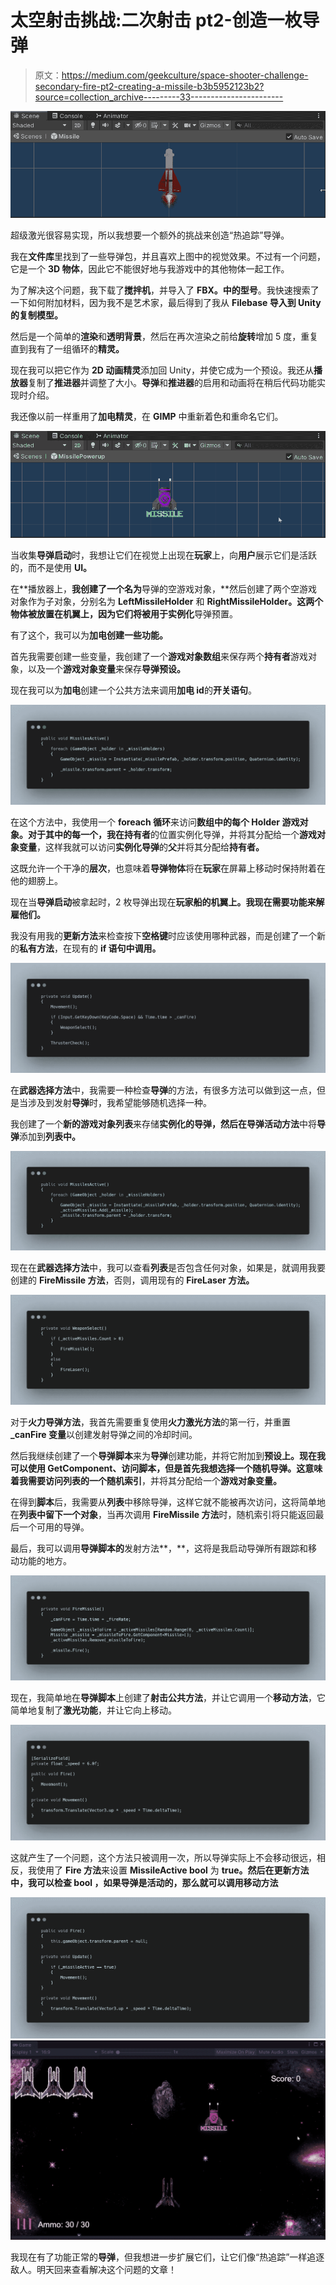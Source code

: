 # 太空射击挑战:二次射击 pt2-创造一枚导弹

> 原文：<https://medium.com/geekculture/space-shooter-challenge-secondary-fire-pt2-creating-a-missile-b3b5952123b2?source=collection_archive---------33----------------------->

![](img/dae292f623d3e75dc9be2933cf13e7c7.png)

超级激光很容易实现，所以我想要一个额外的挑战来创造“热追踪”导弹。

我在**文件库**里找到了一些导弹包，并且喜欢上图中的视觉效果。不过有一个问题，它是一个 **3D 物体**，因此它不能很好地与我游戏中的其他物体一起工作。

为了解决这个问题，我下载了**搅拌机**，并导入了 **FBX。中的型号**。我快速搜索了一下如何附加材料，因为我不是艺术家，最后得到了我从 **Filebase 导入到 **Unity** 的复制模型。**

然后是一个简单的**渲染**和**透明背景**，然后在再次渲染之前给**旋转**增加 5 度，重复直到我有了一组循环的**精灵。**

现在我可以把它作为 **2D 动画精灵**添加回 Unity，并使它成为一个预设。我还从**播放器**复制了**推进器**并调整了大小。**导弹**和**推进器**的启用和动画将在稍后代码功能实现时介绍。

我还像以前一样重用了**加电精灵**，在 **GIMP** 中重新着色和重命名它们。

![](img/94c470321876625823af47dd28cf66ff.png)

当收集**导弹启动**时，我想让它们在视觉上出现在**玩家**上，向**用户**展示它们是活跃的，而不是使用 **UI。**

在**播放器上，**我创建了一个名为**导弹的空游戏对象，**然后创建了两个空游戏对象作为子对象，分别名为 **LeftMissileHolder** 和 **RightMissileHolder。**这两个物体被放置在机翼上，因为它们将被用于**实例化**导弹预置。

有了这个，我可以为**加电创建一些功能。**

首先我需要创建一些变量，我创建了一个**游戏对象数组**来保存两个**持有者**游戏对象，以及一个**游戏对象变量**来保存**导弹预设。**

现在我可以为**加电**创建一个公共方法来调用**加电 id**的**开关语句**。

![](img/1ec435a634bea63fb024286628be3de5.png)

在这个方法中，我使用一个 **foreach 循环**来访问**数组中的每个 **Holder 游戏对象**。**对于其中的每一个，我在**持有者**的位置实例化导弹，并将其分配给一个**游戏对象变量**，这样我就可以访问**实例化导弹**的**父**并将其分配给**持有者。**

这既允许一个干净的**层次**，也意味着**导弹物体**将在**玩家**在屏幕上移动时保持附着在他的翅膀上。

现在当**导弹启动**被拿起时，2 枚导弹出现在**玩家船的机翼上。我现在需要功能来解雇他们。**

我没有用我的**更新方法**来检查按下**空格键**时应该使用哪种武器，而是创建了一个新的**私有方法**，在现有的 **if 语句中调用。**

![](img/9a7f4e3bb09458c274940d416f061c61.png)

在**武器选择方法**中，我需要一种检查**导弹**的方法，有很多方法可以做到这一点，但是当涉及到发射**导弹**时，我希望能够随机选择一种。

我创建了一个**新的游戏对象列表**来存储**实例化的导弹，**然后在**导弹活动方法**中将**导弹**添加到**列表中。**

![](img/e08f39a0b58a27fef9727e84607fc7f1.png)

现在在**武器选择方法**中，我可以查看**列表**是否包含任何对象，如果是，就调用我要创建的 **FireMissile 方法**，否则，调用现有的 **FireLaser 方法。**

![](img/ec4bfe62ba887dd24a1c5611d2d5658f.png)

对于**火力导弹方法**，我首先需要重复使用**火力激光方法**的第一行，并重置 **_canFire 变量**以创建发射导弹之间的冷却时间。

然后我继续创建了一个**导弹脚本**来为**导弹**创建功能，并将它附加到**预设上。**现在我可以使用 **GetComponent、**访问**脚本**，但是首先我想选择一个**随机导弹。**这意味着我需要访问列表的一个**随机索引**，并将其分配给一个**游戏对象变量。**

在得到**脚本**后，我需要从**列表**中移除导弹，这样它就不能被再次访问，这将简单地在**列表中留下一个对象**，当再次调用 **FireMissile 方法**时，随机索引将只能返回最后一个可用的导弹。

最后，我可以调用**导弹脚本的**发射方法**，**，这将是我启动导弹所有跟踪和移动功能的地方。

![](img/d0fd37d077d7579ce7c3412dcf52560d.png)

现在，我简单地在**导弹脚本**上创建了**射击公共方法**，并让它调用一个**移动方法**，它简单地复制了**激光功能**，并让它向上移动。

![](img/442146c8db77a62b4f3406c29e037f06.png)

这就产生了一个问题，这个方法只被调用一次，所以导弹实际上不会移动很远，相反，我使用了 **Fire 方法**来设置 **MissileActive bool** 为 **true。**然后在**更新方法中，**我可以检查 **bool** ，如果导弹是活动的，那么就可以调用**移动方法**

![](img/7632664a9ad23a9ebd0e214f9e8589a2.png)![](img/b4a1364f48680395930771c27202ee9f.png)

我现在有了功能正常的**导弹**，但我想进一步扩展它们，让它们像“热追踪”一样追逐敌人。明天回来查看解决这个问题的文章！